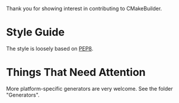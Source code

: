 Thank you for showing interest in contributing to CMakeBuilder.

# Style Guide
The style is loosely based on [PEP8][1].

# Things That Need Attention
More platform-specific generators are very welcome. See the folder "Generators".

[1]: https://www.python.org/dev/peps/pep-0008/

